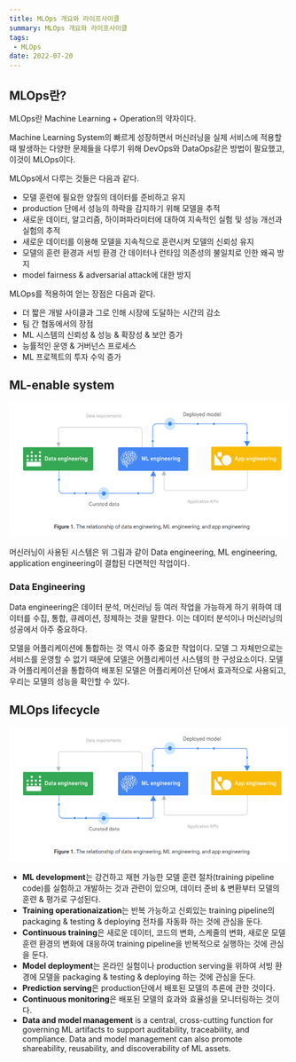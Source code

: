 ```yaml
---
title: MLOps 개요와 라이프사이클
summary: MLOps 개요와 라이프사이클
tags:
 - MLOps
date: 2022-07-20
---
```


## MLOps란?
MLOps란 Machine Learning + Operation의 약자이다.

Machine Learning System의 빠르게 성장하면서 머신러닝을 실제 서비스에 적용할 때 발생하는 다양한 문제들을 다루기 위해 DevOps와 DataOps같은 방법이 필요했고, 이것이 MLOps이다.

MLOps에서 다루는 것들은 다음과 같다.
- 모델 훈련에 필요한 양질의 데이터를 준비하고 유지
- production 단에서 성능의 하락을 감지하기 위해 모델을 추적
- 새로운 데이터, 알고리즘, 하이퍼파라미터에 대하여 지속적인 실험 및 성능 개선과 실험의 추적
- 새로운 데이터를 이용해 모델을 지속적으로 훈련시켜 모델의 신뢰성 유지
- 모델의 훈련 환경과 서빙 환경 간 데이터나 런타임 의존성의 불일치로 인한 왜곡 방지
- model fairness & adversarial attack에 대한 방지

MLOps를 적용하여 얻는 장점은 다음과 같다.
- 더 짧은 개발 사이클과 그로 인해 시장에 도달하는 시간의 감소
- 팀 간 협동에서의 장점
- ML 시스템의 신뢰성 & 성능 & 확장성 & 보안 증가
- 능률적인 운영 & 거버넌스 프로세스
- ML 프로젝트의 투자 수익 증가

## ML-enable system
![](https://github.com/victolee0/blog/blob/main/asset/mlops/mlops-figure1.PNG?raw=true)

머신러닝이 사용된 시스템은 위 그림과 같이 Data engineering, ML engineering, application engineering이 결합된 다면적인 작업이다.

### Data Engineering
Data engineering은 데이터 분석, 머신러닝 등 여러 작업을 가능하게 하기 위하여 데이터를 수집, 통합, 큐레이션, 정제하는 것을 말한다. 이는 데이터 분석이나 머신러닝의 성공에서 아주 중요하다.

모델을 어플리케이션에 통합하는 것 역시 아주 중요한 작업이다. 모델 그 자체만으로는 서비스를 운영할 수 없기 때문에 모델은 어플리케이션 시스템의 한 구성요소이다. 모델과 어플리케이션을 통합하여 배포된 모델은 어플리케이션 단에서 효과적으로 사용되고, 우리는 모델의 성능을 확인할 수 있다. 

## MLOps lifecycle
![](https://github.com/victolee0/blog/blob/main/asset/mlops/mlops-figure1.PNG?raw=true)

- **ML development**는 강건하고 재현 가능한 모델 훈련 절차(training pipeline code)를 실험하고 개발하는 것과 관련이 있으며, 데이터 준비 & 변환부터 모델의 훈련 & 평가로 구성된다.
- **Training operationaization**는 반복 가능하고 신뢰있는 training pipeline의 packaging & testing & deploying 전차를 자동화 하는 것에 관심을 둔다.
- **Continuous training**은 새로운 데이터, 코드의 변화, 스케줄의 변화, 새로운 모델 훈련 환경의 변화에 대응하여 training pipeline을 반복적으로 실행하는 것에 관심을 둔다.
- **Model deployment**는 온라인 실험이나 production serving을 위하여 서빙 환경에 모델을 packaging & testing & deploying 하는 것에 관심을 둔다.
- **Prediction serving**은 production단에서 배포된 모델의 추론에 관한 것이다.
- **Continuous monitoring**은 배포된 모델의 효과와 효율성을 모니터링하는 것이다.
- **Data and model management** is a central, cross-cutting function for governing ML artifacts to support auditability, traceability, and compliance. Data and model management can also promote shareability, reusability, and discoverability of ML assets.
